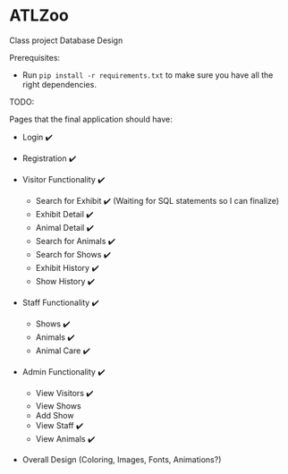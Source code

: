 # ATLZoo
Class project Database Design

Prerequisites:
- Run `pip install -r requirements.txt` to make sure you have all the right dependencies.

TODO:

Pages that the final application should have:

- Login :heavy_check_mark:
- Registration :heavy_check_mark:
- Visitor Functionality :heavy_check_mark:
  - Search for Exhibit :heavy_check_mark: (Waiting for SQL statements so I can finalize)
  - Exhibit Detail :heavy_check_mark:
  - Animal Detail :heavy_check_mark:
  - Search for Animals :heavy_check_mark:
  - Search for Shows :heavy_check_mark:
  - Exhibit History :heavy_check_mark:
  - Show History :heavy_check_mark:
- Staff Functionality :heavy_check_mark:
  - Shows :heavy_check_mark:
  - Animals :heavy_check_mark:
  - Animal Care :heavy_check_mark:
- Admin Functionality :heavy_check_mark:
  - View Visitors :heavy_check_mark:
  - View Shows
  - Add Show
  - View Staff :heavy_check_mark:
  - View Animals :heavy_check_mark:


- Overall Design (Coloring, Images, Fonts, Animations?)
